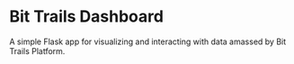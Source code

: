 Bit Trails Dashboard
====================

A simple Flask app for visualizing and interacting with data amassed by Bit Trails Platform.
